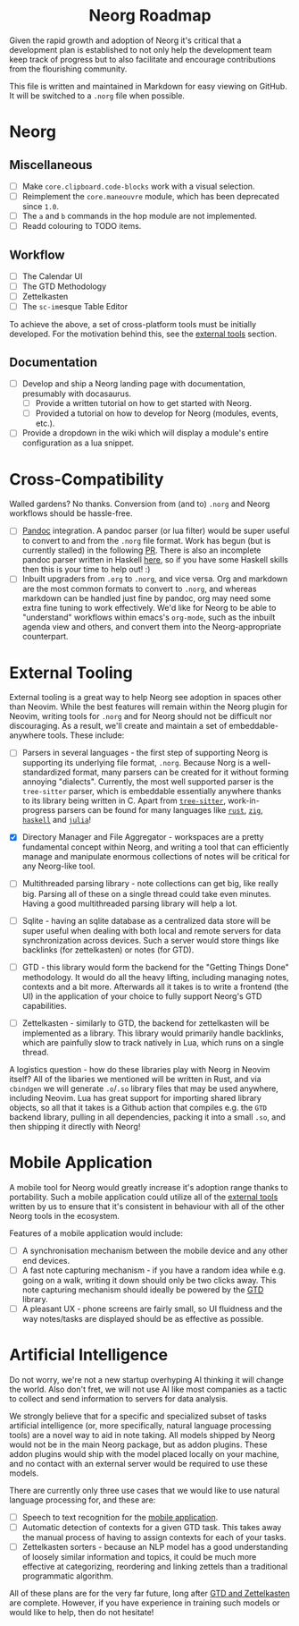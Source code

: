 <div align="center">

# Neorg Roadmap

</div>

Given the rapid growth and adoption of Neorg it's critical that a development plan is
established to not only help the development team keep track of progress but to also
facilitate and encourage contributions from the flourishing community.

This file is written and maintained in Markdown for easy viewing on GitHub.
It will be switched to a `.norg` file when possible.

# Neorg

## Miscellaneous

- [ ] Make `core.clipboard.code-blocks` work with a visual selection.
- [ ] Reimplement the `core.maneouvre` module, which has been deprecated since `1.0`.
- [ ] The `a` and `b` commands in the hop module are not implemented.
- [ ] Readd colouring to TODO items.

## Workflow

- [ ] The Calendar UI
- [ ] The GTD Methodology
- [ ] Zettelkasten
- [ ] The `sc-im`esque Table Editor

To achieve the above, a set of cross-platform tools must be initially developed.
For the motivation behind this, see the [external tools](#external-tooling) section.

## Documentation

- [ ] Develop and ship a Neorg landing page with documentation, presumably with docasaurus.
    - [ ] Provide a written tutorial on how to get started with Neorg.
    - [ ] Provided a tutorial on how to develop for Neorg (modules, events, etc.).
- [ ] Provide a dropdown in the wiki which will display a module's entire configuration as a lua snippet.

# Cross-Compatibility

Walled gardens? No thanks. Conversion from (and to) `.norg` and Neorg workflows should be
hassle-free.

- [ ] [Pandoc](https://pandoc.org/) integration. A pandoc parser (or lua filter) would be super
      useful to convert to and from the `.norg` file format. Work has begun (but is currently stalled)
      in the following [PR](https://github.com/nvim-neorg/neorg/pull/684). There is also an incomplete
      pandoc parser written in Haskell [here](https://github.com/Simre1/neorg-haskell-parser), so if you
      have some Haskell skills then this is your time to help out! :)
- [ ] Inbuilt upgraders from `.org` to `.norg`, and vice versa.
      Org and markdown are the most common formats to convert to `.norg`, and whereas markdown can
      be handled just fine by pandoc, org may need some extra fine tuning to work effectively. We'd
      like for Neorg to be able to "understand" workflows within emacs's `org-mode`, such as the
      inbuilt agenda view and others, and convert them into the Neorg-appropriate counterpart.

# External Tooling

External tooling is a great way to help Neorg see adoption in spaces other than Neovim. While the
best features will remain within the Neorg plugin for Neovim, writing tools for `.norg` and for
Neorg should not be difficult nor discouraging. As a result, we'll create and maintain a set of
embeddable-anywhere tools. These include:

- [ ] Parsers in several languages - the first step of supporting Neorg is supporting its underlying
  file format, `.norg`. Because Norg is a well-standardized format, many parsers can be created
  for it without forming annoying "dialects". Currently, the most well supported parser is the
  `tree-sitter` parser, which is embeddable essentially anywhere thanks to its library being written
  in C.
  Apart from [`tree-sitter`](https://github.com/nvim-neorg/tree-sitter-norg), work-in-progress
  parsers can be found for many languages like [`rust`](https://github.com/max397574/rust-norg),
  [`zig`](https://github.com/vhyrro/zig-norg),
  [`haskell`](https://github.com/Simre1/neorg-haskell-parser) and
  [`julia`](https://github.com/klafyvel/Norg.jl)!
- [x] Directory Manager and File Aggregator - workspaces are a pretty fundamental concept within
  Neorg, and writing a tool that can efficiently manage and manipulate enormous collections
  of notes will be critical for any Neorg-like tool.
- [ ] Multithreaded parsing library - note collections can get big, like really big. Parsing
      all of these on a single thread could take even minutes. Having a good multithreaded
      parsing library will help a lot.
- [ ] Sqlite - having an sqlite database as a centralized data store will be super
      useful when dealing with both local and remote servers for data synchronization
      across devices. Such a server would store things like backlinks (for zettelkasten) or notes
      (for GTD).
- [ ] GTD - this library would form the backend for the "Getting Things Done" methodology.
      It would do all the heavy lifting, including managing notes, contexts and a bit more.
      Afterwards all it takes is to write a frontend (the UI) in the application of your choice to
      fully support Neorg's GTD capabilities.
- [ ] Zettelkasten - similarly to GTD, the backend for zettelkasten will be implemented as a
      library. This library would primarily handle backlinks, which are painfully slow to track natively
      in Lua, which runs on a single thread.


A logistics question - how do these libraries play with Neorg in Neovim itself?
All of the libaries we mentioned will be written in Rust, and via `cbindgen` we will
generate `.o`/`.so` library files that may be used anywhere, including Neovim.
Lua has great support for importing shared library objects, so all that it takes
is a Github action that compiles e.g. the `GTD` backend library, pulling in all dependencies,
packing it into a small `.so`, and then shipping it directly with Neorg!

# Mobile Application

A mobile tool for Neorg would greatly increase it's adoption range thanks to portability. Such a
mobile application could utilize all of the [external tools](#external-tooling) written by us
to ensure that it's consistent in behaviour with all of the other Neorg tools in the ecosystem.

Features of a mobile application would include:
- [ ] A synchronisation mechanism between the mobile device and any other end devices.
- [ ] A fast note capturing mechanism - if you have a random idea while e.g. going on a walk,
      writing it down should only be two clicks away.
      This note capturing mechanism should ideally be powered by the [GTD](#external-tooling)
      library.
- [ ] A pleasant UX - phone screens are fairly small, so UI fluidness and the way notes/tasks
      are displayed should be as effective as possible.

# Artificial Intelligence

Do not worry, we're not a new startup overhyping AI thinking it will change the world. Also don't fret, we
will not use AI like most companies as a tactic to collect and send information to servers for data
analysis.

We strongly believe that for a specific and specialized subset of tasks artificial intelligence (or,
more specifically, natural language processing tools) are a novel way to aid in note taking. All
models shipped by Neorg would not be in the main Neorg package, but as addon plugins. These addon
plugins would ship with the model placed locally on your machine, and no contact with an external
server would be required to use these models.

There are currently only three use cases that we would like to use natural language processing for, and these are:
- [ ] Speech to text recognition for the [mobile application](#mobile-application).
- [ ] Automatic detection of contexts for a given GTD task. This takes away the manual process of having to
      assign contexts for each of your tasks.
- [ ] Zettelkasten sorters - because an NLP model has a good understanding of loosely similar
      information and topics, it could be much more effective at categorizing, reordering and linking
      zettels than a traditional programmatic algorithm.

All of these plans are for the very far future, long after [GTD and Zettelkasten](#workflow) are complete. However,
if you have experience in training such models or would like to help, then do not hesitate!
